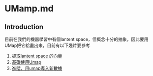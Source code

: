# UMamp.md

## Introduction

目前在我們的機器學習中有個lantent space，但概念十分的抽象，因此要用UMap把它給畫出來，目前有以下幾片要參考

1. [抓取lantent space 的向量](https://www.tensorflow.org/tutorials/generative/cvae)
2. [基礎使用Umap](https://umap-learn.readthedocs.io/en/latest/basic_usage.html)
3. [進階，用umap導入新數據](https://umap-learn.readthedocs.io/en/latest/transform.html)